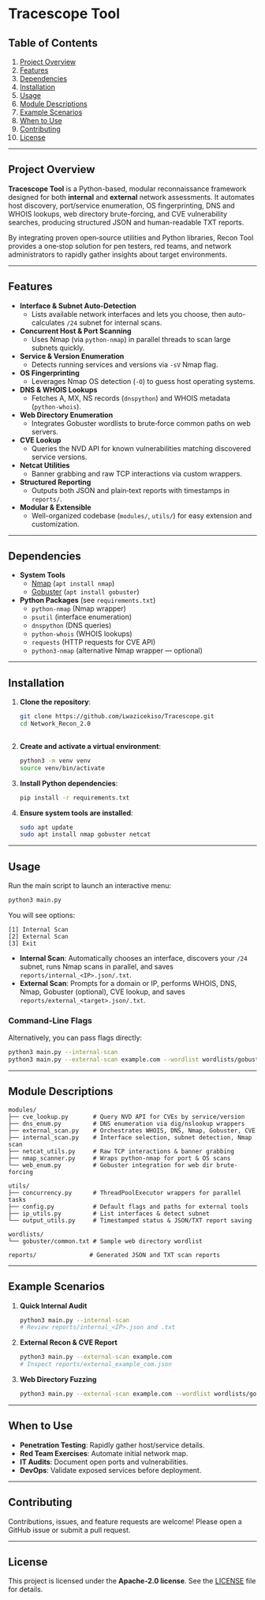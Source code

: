 # Tracescope Tool

## Table of Contents
1. [Project Overview](#project-overview)
2. [Features](#features)
3. [Dependencies](#dependencies)
4. [Installation](#installation)
5. [Usage](#usage)
6. [Module Descriptions](#module-descriptions)
7. [Example Scenarios](#example-scenarios)
8. [When to Use](#when-to-use)
9. [Contributing](#contributing)
10. [License](#license)

---

## Project Overview

**Tracescope Tool** is a Python-based, modular reconnaissance framework designed for both **internal** and **external** network assessments. It automates host discovery, port/service enumeration, OS fingerprinting, DNS and WHOIS lookups, web directory brute-forcing, and CVE vulnerability searches, producing structured JSON and human-readable TXT reports.

By integrating proven open‑source utilities and Python libraries, Recon Tool provides a one‑stop solution for pen testers, red teams, and network administrators to rapidly gather insights about target environments.

---

## Features

- **Interface & Subnet Auto-Detection**
  - Lists available network interfaces and lets you choose, then auto-calculates `/24` subnet for internal scans.
- **Concurrent Host & Port Scanning**
  - Uses Nmap (via `python-nmap`) in parallel threads to scan large subnets quickly.
- **Service & Version Enumeration**
  - Detects running services and versions via `-sV` Nmap flag.
- **OS Fingerprinting**
  - Leverages Nmap OS detection (`-O`) to guess host operating systems.
- **DNS & WHOIS Lookups**
  - Fetches A, MX, NS records (`dnspython`) and WHOIS metadata (`python-whois`).
- **Web Directory Enumeration**
  - Integrates Gobuster wordlists to brute‑force common paths on web servers.
- **CVE Lookup**
  - Queries the NVD API for known vulnerabilities matching discovered service versions.
- **Netcat Utilities**
  - Banner grabbing and raw TCP interactions via custom wrappers.
- **Structured Reporting**
  - Outputs both JSON and plain‑text reports with timestamps in `reports/`.
- **Modular & Extensible**
  - Well-organized codebase (`modules/`, `utils/`) for easy extension and customization.

---

## Dependencies

- **System Tools**
  - [Nmap](https://nmap.org/) (`apt install nmap`)
  - [Gobuster](https://github.com/OJ/gobuster) (`apt install gobuster`)
- **Python Packages** (see `requirements.txt`)
  - `python-nmap` (Nmap wrapper)
  - `psutil` (interface enumeration)
  - `dnspython` (DNS queries)
  - `python-whois` (WHOIS lookups)
  - `requests` (HTTP requests for CVE API)
  - `python3-nmap` (alternative Nmap wrapper — optional)

---

## Installation

1. **Clone the repository**:
   ```bash
   git clone https://github.com/Lwazicekiso/Tracescope.git
   cd Network_Recon_2.0
  
   ```

2. **Create and activate a virtual environment**:
   ```bash
   python3 -m venv venv
   source venv/bin/activate
   ```

3. **Install Python dependencies**:
   ```bash
   pip install -r requirements.txt
   ```

4. **Ensure system tools are installed**:
   ```bash
   sudo apt update
   sudo apt install nmap gobuster netcat
   ```

---

## Usage

Run the main script to launch an interactive menu:
```bash
python3 main.py
```

You will see options:
```
[1] Internal Scan
[2] External Scan
[3] Exit
```

- **Internal Scan**: Automatically chooses an interface, discovers your `/24` subnet, runs Nmap scans in parallel, and saves `reports/internal_<IP>.json/.txt`.
- **External Scan**: Prompts for a domain or IP, performs WHOIS, DNS, Nmap, Gobuster (optional), CVE lookup, and saves `reports/external_<target>.json/.txt`.

### Command‑Line Flags
Alternatively, you can pass flags directly:
```bash
python3 main.py --internal-scan
python3 main.py --external-scan example.com --wordlist wordlists/gobuster/common.txt
```

---

## Module Descriptions

```
modules/
├── cve_lookup.py       # Query NVD API for CVEs by service/version
├── dns_enum.py         # DNS enumeration via dig/nslookup wrappers
├── external_scan.py    # Orchestrates WHOIS, DNS, Nmap, Gobuster, CVE
├── internal_scan.py    # Interface selection, subnet detection, Nmap scan
├── netcat_utils.py     # Raw TCP interactions & banner grabbing
├── nmap_scanner.py     # Wraps python-nmap for port & OS scans
└── web_enum.py         # Gobuster integration for web dir brute-forcing
```

```
utils/
├── concurrency.py      # ThreadPoolExecutor wrappers for parallel tasks
├── config.py           # Default flags and paths for external tools
├── ip_utils.py         # List interfaces & detect subnet
└── output_utils.py     # Timestamped status & JSON/TXT report saving
```

```
wordlists/
└── gobuster/common.txt # Sample web directory wordlist

reports/               # Generated JSON and TXT scan reports
```

---

## Example Scenarios

1. **Quick Internal Audit**
   ```bash
   python3 main.py --internal-scan
   # Review reports/internal_<IP>.json and .txt
   ```

2. **External Recon & CVE Report**
   ```bash
   python3 main.py --external-scan example.com
   # Inspect reports/external_example_com.json
   ```

3. **Web Directory Fuzzing**
   ```bash
   python3 main.py --external-scan example.com --wordlist wordlists/gobuster/big.txt
   ```

---

## When to Use

- **Penetration Testing**: Rapidly gather host/service details.
- **Red Team Exercises**: Automate initial network map.
- **IT Audits**: Document open ports and vulnerabilities.
- **DevOps**: Validate exposed services before deployment.

---

## Contributing

Contributions, issues, and feature requests are welcome! Please open a GitHub issue or submit a pull request.

---

## License

This project is licensed under the **Apache-2.0 license**. See the [LICENSE](LICENSE) file for details.

